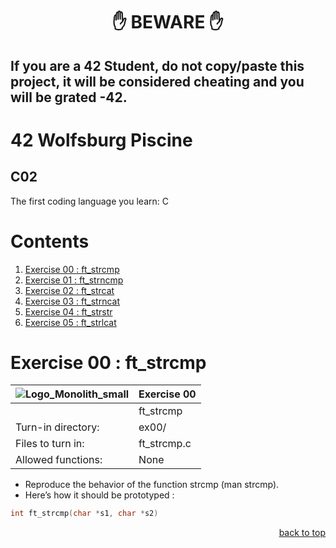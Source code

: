 <h1 align="center">✋ BEWARE ✋</h1>

## If you are a 42 Student, do not copy/paste this project, it will be considered cheating and you will be grated -42.

# 42 Wolfsburg Piscine 
## C02

The first coding language you learn: C

# Contents

1. [Exercise 00 : ft_strcmp](#ex00)
2. [Exercise 01 : ft_strncmp](#ex01)
3. [Exercise 02 : ft_strcat](#ex02)
4. [Exercise 03 : ft_strncat](#ex03)
5. [Exercise 04 : ft_strstr](#ex04)
6. [Exercise 05 : ft_strlcat](#ex05)

# <a name="ex00">Exercise 00 : ft_strcmp</a>

| ![Logo_Monolith_small](https://user-images.githubusercontent.com/120580537/209333599-dc44418d-8ee7-42b6-8a4a-7ff328778d87.png) | Exercise 00 |
| ----- | ----- |
| | ft_strcmp |
| Turn-in directory: | ex00/ |
| Files to turn in: | ft_strcmp.c |
| Allowed functions: | None |

* Reproduce the behavior of the function strcmp (man strcmp).
* Here’s how it should be prototyped :

````C
int	ft_strcmp(char *s1, char *s2)
````

<p align="right">
 <a href="https://github.com/Cerberus2290/Piscine_Nov22/tree/main/c02#-beware-">back to top</a>
</p>